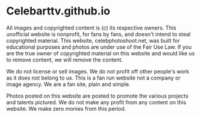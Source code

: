 # Celebarttv.github.io

All images and copyrighted content is (c) its respective owners. This unofficial website is nonprofit, for
fans by fans, and doesn't intend to steal copyrighted material. This website, celebphotoshoot.net, was built
for educational purposes and photos are under use of the Fair Use Law. If you are the true owner of
copyrighted material on this website and would like us to remove content, we will remove the content.

We do not license or sell images. We do not profit off other people's work as it does not belong to
us. This is a fan run website not a company or image agency. We are a fan site, plain and simple.

Photos posted on this website are posted to promote the various projects and talents pictured. We
do not make any profit from any content on this website. We make zero monies from this period.

